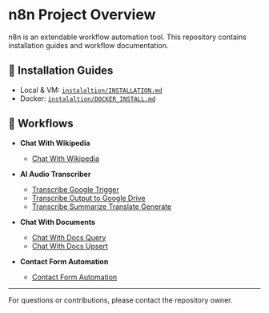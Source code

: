 
# n8n Project Overview

n8n is an extendable workflow automation tool. This repository contains installation guides and workflow documentation.

## 🚀 Installation Guides
- Local & VM: [`instalaltion/INSTALLATION.md`](installation/INSTALLATION.md)
- Docker: [`instalaltion/DOCKER_INSTALL.md`](installation/DOCKER_INSTALL.md)



## 📂 Workflows
- **Chat With Wikipedia**
	- [Chat With Wikipedia](wikipedia-chat/docs/chat-with-wikipedia.md)

- **AI Audio Transcriber**
	- [Transcribe Google Trigger](audio-transcriber/docs/transcribe-google-trigger.md)
	- [Transcribe Output to Google Drive](audio-transcriber/docs/transcribe-output-to-google-drive.md)
	- [Transcribe Summarize Translate Generate](audio-transcriber/docs/transcribe-summarize-translate-generate.md)

- **Chat With Documents**
	- [Chat With Docs Query](document-chat/docs/chat-with-docs-query.md)
	- [Chat With Docs Upsert](document-chat/docs/chat-with-docs-upsert.md)

- **Contact Form Automation**
    - [Contact Form Automation](contact-form-automation/docs/contact-form-automation.md)


---
For questions or contributions, please contact the repository owner.
